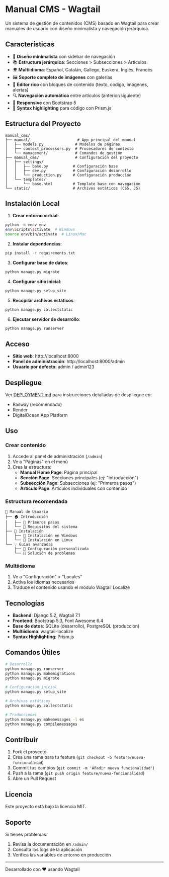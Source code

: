 # Manual CMS - Wagtail

Un sistema de gestión de contenidos (CMS) basado en Wagtail para crear manuales de usuario con diseño minimalista y navegación jerárquica.

## Características

- 🎨 **Diseño minimalista** con sidebar de navegación
- 📚 **Estructura jerárquica**: Secciones > Subsecciones > Artículos  
- 🌍 **Multiidioma**: Español, Catalán, Gallego, Euskera, Inglés, Francés
- 🖼️ **Soporte completo de imágenes** con galerías
- 📝 **Editor rico** con bloques de contenido (texto, código, imágenes, alertas)
- 🔍 **Navegación automática** entre artículos (anterior/siguiente)
- 📱 **Responsive** con Bootstrap 5
- 🎨 **Syntax highlighting** para código con Prism.js

## Estructura del Proyecto

```
manual_cms/
├── manual/                     # App principal del manual
│   ├── models.py              # Modelos de páginas
│   ├── context_processors.py  # Procesadores de contexto
│   └── management/            # Comandos de gestión
├── manual_cms/                # Configuración del proyecto
│   ├── settings/              
│   │   ├── base.py           # Configuración base
│   │   ├── dev.py            # Configuración desarrollo
│   │   └── production.py     # Configuración producción
│   └── templates/
│       └── base.html         # Template base con navegación
└── static/                   # Archivos estáticos (CSS, JS)
```

## Instalación Local

1. **Crear entorno virtual**:
```bash
python -m venv env
env\Scripts\activate  # Windows
source env/bin/activate  # Linux/Mac
```

2. **Instalar dependencias**:
```bash
pip install -r requirements.txt
```

3. **Configurar base de datos**:
```bash
python manage.py migrate
```

4. **Configurar sitio inicial**:
```bash
python manage.py setup_site
```

5. **Recopilar archivos estáticos**:
```bash
python manage.py collectstatic
```

6. **Ejecutar servidor de desarrollo**:
```bash
python manage.py runserver
```

## Acceso

- **Sitio web**: http://localhost:8000
- **Panel de administración**: http://localhost:8000/admin
- **Usuario por defecto**: admin / admin123

## Despliegue

Ver [DEPLOYMENT.md](DEPLOYMENT.md) para instrucciones detalladas de despliegue en:
- Railway (recomendado)
- Render  
- DigitalOcean App Platform

## Uso

### Crear contenido

1. Accede al panel de administración (`/admin`)
2. Ve a "Páginas" en el menú
3. Crea la estructura:
   - **Manual Home Page**: Página principal
   - **Sección Page**: Secciones principales (ej: "Introducción")
   - **Subsección Page**: Subsecciones (ej: "Primeros pasos")
   - **Artículo Page**: Artículos individuales con contenido

### Estructura recomendada

```
📖 Manual de Usuario
├── 🏠 Introducción
│   ├── 📄 Primeros pasos
│   └── 📄 Requisitos del sistema
├── 🔧 Instalación
│   ├── 📄 Instalación en Windows
│   └── 📄 Instalación en Linux
└── 💡 Guías avanzadas
    ├── 📄 Configuración personalizada
    └── 📄 Solución de problemas
```

### Multiidioma

1. Ve a "Configuración" > "Locales"
2. Activa los idiomas necesarios  
3. Traduce el contenido usando el módulo Wagtail Localize

## Tecnologías

- **Backend**: Django 5.2, Wagtail 7.1
- **Frontend**: Bootstrap 5.3, Font Awesome 6.4
- **Base de datos**: SQLite (desarrollo), PostgreSQL (producción)
- **Multiidioma**: wagtail-localize
- **Syntax Highlighting**: Prism.js

## Comandos Útiles

```bash
# Desarrollo
python manage.py runserver
python manage.py makemigrations
python manage.py migrate

# Configuración inicial
python manage.py setup_site

# Archivos estáticos
python manage.py collectstatic

# Traducciones
python manage.py makemessages -l es
python manage.py compilemessages
```

## Contribuir

1. Fork el proyecto
2. Crea una rama para tu feature (`git checkout -b feature/nueva-funcionalidad`)
3. Commit tus cambios (`git commit -m 'Añadir nueva funcionalidad'`)
4. Push a la rama (`git push origin feature/nueva-funcionalidad`)
5. Abre un Pull Request

## Licencia

Este proyecto está bajo la licencia MIT.

## Soporte

Si tienes problemas:
1. Revisa la documentación en `/admin/`
2. Consulta los logs de la aplicación
3. Verifica las variables de entorno en producción

---

Desarrollado con ❤️ usando Wagtail